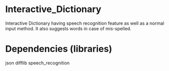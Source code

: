# Interactive_Dictionary
Interactive Dictionary having speech recognition feature as well as a normal input method. It also suggests words in case of mis-spelled.

# Dependencies (libraries)
json
difflib
speech_recognition
